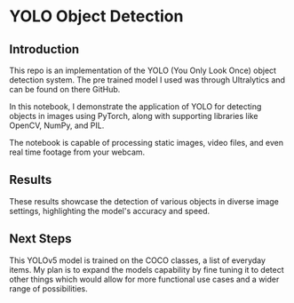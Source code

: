# YOLO Object Detection

## Introduction
This repo is an implementation of the YOLO (You Only Look Once) object detection system. The pre trained model I used was through Ultralytics and can be found on there GitHub.

In this notebook, I demonstrate the application of YOLO for detecting objects in images using PyTorch, along with supporting libraries like OpenCV, NumPy, and PIL.

The notebook is capable of processing static images, video files, and even real time footage from your webcam.



## Results
These results showcase the detection of various objects in diverse image settings, highlighting the model's accuracy and speed.

<!-- ![Result 1](/Users/LukeHeitman/Desktop/getGood/YOLO_object_detection/data/results/YOLO_traffic_render.png) -->
<!-- ![Result 2](/Users/LukeHeitman/Desktop/getGood/YOLO_object_detection/data/results/YOLO_zidane_render.png) -->

## Next Steps
This YOLOv5 model is trained on the COCO classes, a list of everyday items. My plan is to expand the models capability by fine tuning it to detect other things which would allow for more functional use cases and a wider range of possibilities. 